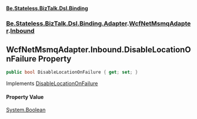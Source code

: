 #### [Be.Stateless.BizTalk.Dsl.Binding](README.md 'README')
### [Be.Stateless.BizTalk.Dsl.Binding.Adapter](Be.Stateless.BizTalk.Dsl.Binding.Adapter.md 'Be.Stateless.BizTalk.Dsl.Binding.Adapter').[WcfNetMsmqAdapter](WcfNetMsmqAdapter.md 'Be.Stateless.BizTalk.Dsl.Binding.Adapter.WcfNetMsmqAdapter').[Inbound](WcfNetMsmqAdapter.Inbound.md 'Be.Stateless.BizTalk.Dsl.Binding.Adapter.WcfNetMsmqAdapter.Inbound')

## WcfNetMsmqAdapter.Inbound.DisableLocationOnFailure Property

```csharp
public bool DisableLocationOnFailure { get; set; }
```

Implements [DisableLocationOnFailure](IAdapterConfigInboundDisableLocationOnFailure.DisableLocationOnFailure.md 'Be.Stateless.BizTalk.Dsl.Binding.Adapter.IAdapterConfigInboundDisableLocationOnFailure.DisableLocationOnFailure')

#### Property Value
[System.Boolean](https://docs.microsoft.com/en-us/dotnet/api/System.Boolean 'System.Boolean')